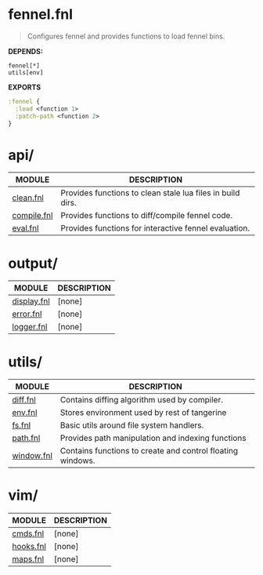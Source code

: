 # fennel.fnl
> Configures fennel and provides functions to load fennel bins.

**DEPENDS:**
```
fennel[*]
utils[env]
```

**EXPORTS**
```clojure
:fennel {
  :load <function 1>
  :patch-path <function 2>
}
```

# api/
| MODULE                                   | DESCRIPTION                                                  |
| ---------------------------------------- | ------------------------------------------------------------ |
|     [clean.fnl](./api/clean.fnl)         | Provides functions to clean stale lua files in build dirs.   |
|   [compile.fnl](./api/compile.fnl)       | Provides functions to diff/compile fennel code.              |
|      [eval.fnl](./api/eval.fnl)          | Provides functions for interactive fennel evaluation.        |

# output/
| MODULE                                   | DESCRIPTION                                                  |
| ---------------------------------------- | ------------------------------------------------------------ |
|   [display.fnl](./output/display.fnl)    | [none]                                                       |
|     [error.fnl](./output/error.fnl)      | [none]                                                       |
|    [logger.fnl](./output/logger.fnl)     | [none]                                                       |

# utils/
| MODULE                                   | DESCRIPTION                                                  |
| ---------------------------------------- | ------------------------------------------------------------ |
|      [diff.fnl](./utils/diff.fnl)        | Contains diffing algorithm used by compiler.                 |
|       [env.fnl](./utils/env.fnl)         | Stores environment used by rest of tangerine                 |
|        [fs.fnl](./utils/fs.fnl)          | Basic utils around file system handlers.                     |
|      [path.fnl](./utils/path.fnl)        | Provides path manipulation and indexing functions            |
|    [window.fnl](./utils/window.fnl)      | Contains functions to create and control floating windows.   |

# vim/
| MODULE                                   | DESCRIPTION                                                  |
| ---------------------------------------- | ------------------------------------------------------------ |
|      [cmds.fnl](./vim/cmds.fnl)          | [none]                                                       |
|     [hooks.fnl](./vim/hooks.fnl)         | [none]                                                       |
|      [maps.fnl](./vim/maps.fnl)          | [none]                                                       |

